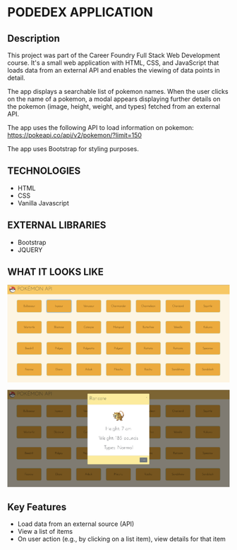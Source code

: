 # PODEDEX APPLICATION

## Description

This project was part of the Career Foundry Full Stack Web Development course. It's a small web application with HTML, CSS, and JavaScript that loads data from an external API and enables the viewing of data points in detail.

The app displays a searchable list of pokemon names. When the user clicks on the name of a pokemon, a modal appears displaying further details on the pokemon (image, height, weight, and types) fetched from an external API.

The app uses the following API to load information on pokemon: https://pokeapi.co/api/v2/pokemon/?limit=150

The app uses Bootstrap for styling purposes.

## TECHNOLOGIES

- HTML
- CSS
- Vanilla Javascript

## EXTERNAL LIBRARIES

- Bootstrap
- JQUERY

## WHAT IT LOOKS LIKE

![Screenshot 1](./img/screenshot_1.png)

![Screenshot 2](./img/screenshot_2.png)

## Key Features

- Load data from an external source (API)
- View a list of items
- On user action (e.g., by clicking on a list item), view details for that item
